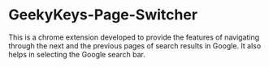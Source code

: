 # GeekyKeys-Page-Switcher

This is a chrome extension developed to provide the features of navigating through the next and the previous pages of search results in Google. It also helps in selecting the Google search bar.

